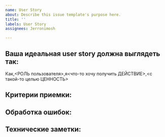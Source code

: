 ```yaml
---
name: User Story
about: Describe this issue template's purpose here.
title: ''
labels: User Story
assignees: Jerronimosh

---
```


## Ваша идеальная user story должна выглядеть так:
Как,<РОЛЬ пользователя>,я<что-то хочу получить ДЕЙСТВИЕ>,<с такой-то целью ЦЕННОСТЬ>

## Критерии приемки:

## Обработка ошибок:

## Технические заметки:

